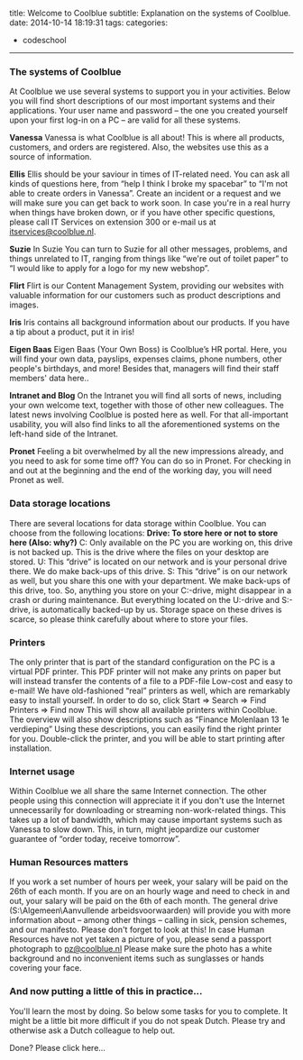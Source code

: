title: Welcome to Coolblue
subtitle: Explanation on the systems of Coolblue.
date: 2014-10-14 18:19:31
tags:
categories:
- codeschool
---
### The systems of Coolblue 
At Coolblue we use several systems to support you in your activities. Below you will find short descriptions of our most important systems and their applications. Your user name and password – the one you created yourself upon your first log-in on a PC – are valid for all these systems.

**Vanessa**
Vanessa is what Coolblue is all about! This is where all products, customers, and orders are registered. Also, the websites use this as a source of information.

**Ellis**
Ellis should be your saviour in times of IT-related need.  You can ask all kinds of questions here, from “help I think I broke my spacebar” to “I&#39;m not able to create orders in Vanessa”. Create an incident or a request and we will make sure you can get back to work soon. In case you&#39;re in a real hurry when things have broken down, or if you have other specific questions,  please call IT Services on extension 300 or e-mail us at <a href="mailto:itservices@coolblue.nl" target="_blank">itservices@coolblue.nl</a>.

**Suzie**
In Suzie You can turn to Suzie for all other messages, problems, and things unrelated to IT, ranging from things like “we&#39;re out of toilet paper” to “I would like to apply for a logo for my new webshop”.


**Flirt** 
Flirt is our Content Management System, providing our websites with valuable information for our customers such as product descriptions and images.


**Iris**
Iris contains all background information about our products. If you have a tip about a product, put it in iris!


**Eigen Baas**
Eigen Baas (Your Own Boss) is Coolblue’s HR portal. Here, you will find your own data, payslips, expenses claims, phone numbers, other people&#39;s birthdays, and more! Besides that, managers will find their staff members&#39; data here..


**Intranet and Blog**
On the Intranet you will find all sorts of news, including your own welcome text, together with those of other new colleagues.   The latest news involving Coolblue is posted here as well. For that all-important usability, you will also find links to all the aforementioned systems on the left-hand side of the Intranet.


**Pronet**
Feeling a bit overwhelmed by all the new impressions already, and you need to ask for some time off? You can do so in Pronet. For checking in and out at the beginning and the end of the working day, you will need Pronet as well. 

### Data storage locations
There are several locations for data storage within Coolblue. You can choose from the following locations:
**Drive: To store here or not to store here (Also: why?)**
C: Only available on the PC you are working on, this drive is not backed up. This is the drive where the files on your desktop are stored.
U: This “drive” is located on our network and is your personal drive there. We do make back-ups of this drive.
S: This “drive” is on our network as well, but you share this one with your department. We make back-ups of this drive, too.
So, anything you store on your C:-drive, might disappear in a crash or during maintenance. But everything located on the U:-drive and S:-drive, is automatically backed-up by us. Storage space on these drives is scarce, so please think carefully about where to store your files.

### Printers

The only printer that is part of the standard configuration on the PC is a virtual PDF printer. 
This PDF printer will not make any prints on paper but will instead transfer the contents of a file to a PDF-file Low-cost and easy to e-mail! We have old-fashioned “real” printers as well, which are remarkably easy to install yourself.
In order to do so, click Start =&gt; Search =&gt; Find Printers =&gt; Find now
This will show all available printers within Coolblue. The overview will also show descriptions such as “Finance Molenlaan 13 1e verdieping” Using these descriptions, you can easily find the right printer for you.
Double-click the printer, and you will be able to start printing after installation.
### Internet usage

Within Coolblue we all share the same Internet connection. The other people using this connection will appreciate it if you don&#39;t use the Internet unnecessarily for downloading or streaming non-work-related things. This takes up a lot of bandwidth, which may cause important systems such as Vanessa to slow down. This, in turn, might jeopardize our customer guarantee of “order today, receive tomorrow”.

### Human Resources matters

If you work a set number of hours per week, your salary will be paid on the 26th of each month. If you are on an hourly wage and need to check in and out, your salary will be paid on the 6th of each month. The general drive (S:\Algemeen\Aanvullende arbeidsvoorwaarden) will provide you with more information about – among other things – calling in sick, pension schemes, and our manifesto. Please don&#39;t forget to look at this!
In case Human Resources have not yet taken a picture of you, please send a passport photograph to <a href="mailto:pz@coolblue.nl" target="_blank">pz@coolblue.nl</a> Please make sure the photo has a white background and no inconvenient items such as sunglasses or hands covering your face.

### And now putting a little of this in practice...

You&#39;ll learn the most by doing. So below some tasks for you to complete. It might be a little bit more difficult if you do not speak Dutch. Please try and otherwise ask a Dutch colleague to help out.

<script>
	document.write(
		generateQuiz(
			[
				{"title":"Did you upload your photo in your Gmail account?","answers":[{"title":"Yes"}, {"title":"No"}, {"title":"Maybe"}]},
				{"title":"Did you upload your photo in Eigen Baas?","answers":[{"title":"Yes"}, {"title":"No"}, {"title":"Maybe"}]}
			]
		)
	)
</script>


Done? Please click here...

